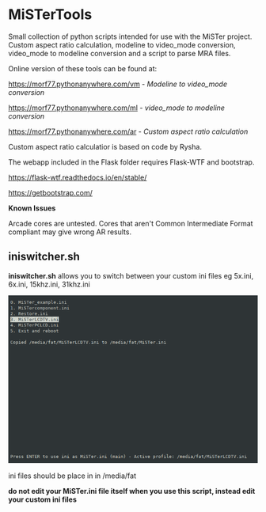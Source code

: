 # MiSTerTools
Small collection of python scripts intended for use with the MiSTer project.  Custom aspect ratio calculation, modeline to video_mode conversion, video_mode to modeline conversion and a script to parse MRA files.

Online version of these tools can be found at:

https://morf77.pythonanywhere.com/vm - *Modeline to video_mode conversion*<br>

https://morf77.pythonanywhere.com/ml - *video_mode to modeline conversion*<br>

https://morf77.pythonanywhere.com/ar - *Custom aspect ratio calculation*

Custom aspect ratio calculatior is based on code by Rysha.

The webapp included in the Flask folder requires Flask-WTF and bootstrap.

https://flask-wtf.readthedocs.io/en/stable/

https://getbootstrap.com/

**Known Issues** 

Arcade cores are untested.  Cores that aren't Common Intermediate Format compliant may give wrong AR results.

## iniswitcher.sh


**iniswitcher.sh** allows you to switch between your custom ini files eg 5x.ini, 6x.ini, 15khz.ini, 31khz.ini

![alt text](https://github.com/morfeus77/MiSTerTools/blob/main/iniswitcher.png?raw=true)

ini files should be place in in /media/fat

**do not edit your MiSTer.ini file itself when you use this script, instead edit your custom ini files**
